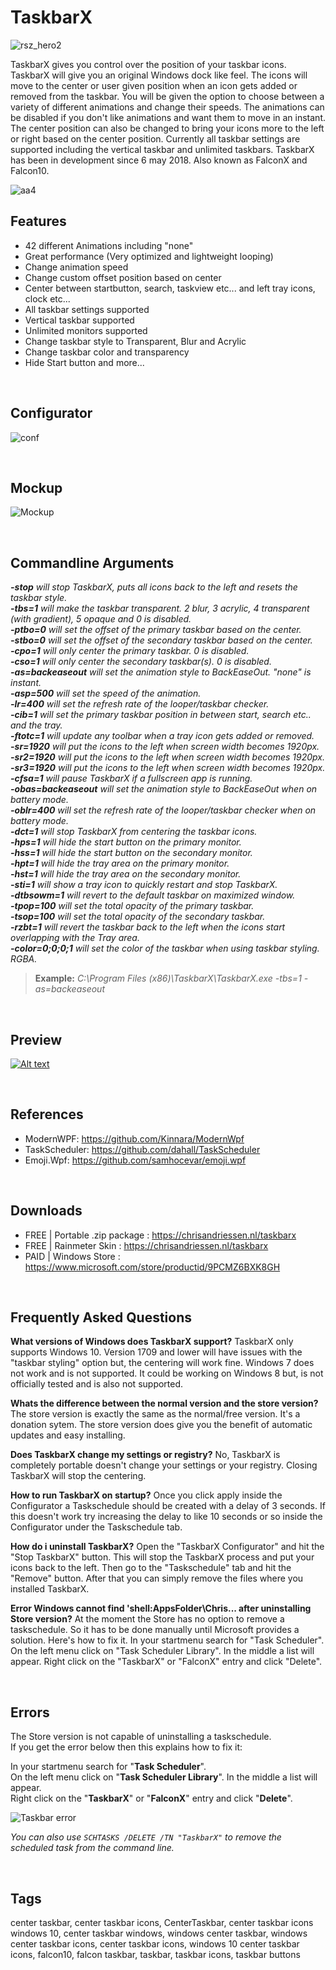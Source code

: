 
# TaskbarX


![rsz_hero2](https://user-images.githubusercontent.com/50437199/90984468-6c5a1a00-e575-11ea-9af0-a874115e07e7.png)
  
TaskbarX gives you control over the position of your taskbar icons.
TaskbarX will give you an original Windows dock like feel. The icons will move to the center or user given position when an icon gets added or removed from the taskbar. You will be given the option to choose between a variety of different animations and change their speeds. The animations can be disabled if you don't like animations and want them to move in an instant. The center position can also be changed to bring your icons more to the left or right based on the center position. Currently all taskbar settings are supported including the vertical taskbar and unlimited taskbars.
TaskbarX has been in development since 6 may 2018. Also known as FalconX and Falcon10.
&nbsp;  
  
![aa4](https://user-images.githubusercontent.com/50437199/79305152-1c968280-7ef3-11ea-9eda-c97f61b758bd.png)
&nbsp;


## Features

- 42 different Animations including "none"
- Great performance (Very optimized and lightweight looping)
- Change animation speed
- Change custom offset position based on center
- Center between startbutton, search, taskview etc... and left tray icons, clock etc...
- All taskbar settings supported
- Vertical taskbar supported
- Unlimited monitors supported
- Change taskbar style to Transparent, Blur and Acrylic
- Change taskbar color and transparency
- Hide Start button and more...
  
  
&nbsp;


## Configurator


![conf](https://user-images.githubusercontent.com/50437199/104807613-7d375080-57e0-11eb-9217-6e92c62b6a57.png)


&nbsp;


## Mockup
 
![Mockup](https://chrisandriessen.nl/images/FlatMock2.png)
  
  

  
&nbsp;


## Commandline Arguments

_**-stop** will stop TaskbarX, puts all icons back to the left and resets the taskbar style.  
**-tbs=1** will make the taskbar transparent. 2 blur, 3 acrylic, 4 transparent (with gradient), 5 opaque and 0 is disabled.  
**-ptbo=0** will set the offset of the primary taskbar based on the center.  
**-stbo=0** will set the offset of the secondary taskbar based on the center.  
**-cpo=1** will only center the primary taskbar. 0 is disabled.  
**-cso=1** will only center the secondary taskbar(s). 0 is disabled.  
**-as=backeaseout** will set the animation style to BackEaseOut. "none" is instant.  
**-asp=500** will set the speed of the animation.  
**-lr=400** will set the refresh rate of the looper/taskbar checker.  
**-cib=1** will set the primary taskbar position in between start, search etc.. and the tray.  
**-ftotc=1** will update any toolbar when a tray icon gets added or removed.  
**-sr=1920** will put the icons to the left when screen width becomes 1920px.  
**-sr2=1920** will put the icons to the left when screen width becomes 1920px.  
**-sr3=1920** will put the icons to the left when screen width becomes 1920px.  
**-cfsa=1** will pause TaskbarX if a fullscreen app is running.  
**-obas=backeaseout** will set the animation style to BackEaseOut when on battery mode.  
**-oblr=400** will set the refresh rate of the looper/taskbar checker when on battery mode.  
**-dct=1** will stop TaskbarX from centering the taskbar icons.  
**-hps=1** will hide the start button on the primary monitor.  
**-hss=1** will hide the start button on the secondary monitor.  
**-hpt=1** will hide the tray area on the primary monitor.  
**-hst=1** will hide the tray area on the secondary monitor.  
**-sti=1** will show a tray icon to quickly restart and stop TaskbarX.  
**-dtbsowm=1** will revert to the default taskbar on maximized window.  
**-tpop=100** will set the total opacity of the primary taskbar.  
**-tsop=100** will set the total opacity of the secondary taskbar.  
**-rzbt=1** will revert the taskbar back to the left when the icons start overlapping with the Tray area.  
**-color=0;0;0;1** will set the color of the taskbar when using taskbar styling. RGBA._
  
> **Example:** _C:\Program Files (x86)\TaskbarX\TaskbarX.exe -tbs=1 -as=backeaseout_
  
  
&nbsp;


## Preview
 
[![Alt text](https://img.youtube.com/vi/oqA3BDt-GqY/0.jpg)](https://youtu.be/oqA3BDt-GqY) 
  
  

  
&nbsp;

## References

- ModernWPF:  https://github.com/Kinnara/ModernWpf  
- TaskScheduler:  https://github.com/dahall/TaskScheduler  
- Emoji.Wpf:  https://github.com/samhocevar/emoji.wpf  

&nbsp;


## Downloads

- FREE | Portable .zip package : https://chrisandriessen.nl/taskbarx 
- FREE | Rainmeter Skin : https://chrisandriessen.nl/taskbarx 
- PAID | Windows Store : https://www.microsoft.com/store/productid/9PCMZ6BXK8GH
  
  
&nbsp;



## Frequently Asked Questions

**What versions of Windows does TaskbarX support?** TaskbarX only supports Windows 10. Version 1709 and lower will have issues with the "taskbar styling" option but, the centering will work fine. Windows 7 does not work and is not supported. It could be working on Windows 8 but, is not officially tested and is also not supported.  



**Whats the difference between the normal version and the store version?** The store version is exactly the same as the normal/free version. It's a donation sytem. The store version does give you the benefit of automatic updates and easy installing.  



**Does TaskbarX change my settings or registry?** No, TaskbarX is completely portable doesn't change your settings or your registry. Closing TaskbarX will stop the centering.  



**How to run TaskbarX on startup?** Once you click apply inside the Configurator a Taskschedule should be created with a delay of 3 seconds. If this doesn't work try increasing the delay to like 10 seconds or so inside the Configurator under the Taskschedule tab.  



**How do i uninstall TaskbarX?** Open the "TaskbarX Configurator" and hit the "Stop TaskbarX" button. This will stop the TaskbarX process and put your icons back to the left. Then go to the "Taskschedule" tab and hit the "Remove" button. After that you can simply remove the files where you installed TaskbarX.  



**Error Windows cannot find 'shell:AppsFolder\Chris... after uninstalling Store version?** At the moment the Store has no option to remove a taskschedule. So it has to be done manually until Microsoft provides a solution. Here's how to fix it. In your startmenu search for "Task Scheduler". On the left menu click on "Task Scheduler Library". In the middle a list will appear. Right click on the "TaskbarX" or "FalconX" entry and click "Delete".  


&nbsp;



## Errors

The Store version is not capable of uninstalling a taskschedule.   
If you get the error below then this explains how to fix it:

In your startmenu search for "**Task Scheduler**".  
On the left menu click on "**Task Scheduler Library**". In the middle a list will appear.  
Right click on the "**TaskbarX**" or "**FalconX**" entry and click "**Delete**".  

![Taskbar error](https://user-images.githubusercontent.com/50437199/80919928-e0757580-8d6c-11ea-9106-b0b1ff33f740.png)

_You can also use `SCHTASKS /DELETE /TN "TaskbarX"` to remove the scheduled task from the command line._

&nbsp;


## Tags
center taskbar, center taskbar icons, CenterTaskbar, center taskbar icons windows 10, center taskbar windows, windows center taskbar, windows center taskbar icons, center taskbar icons, windows 10 center taskbar icons, falcon10, falcon taskbar, taskbar, taskbar icons, taskbar buttons
